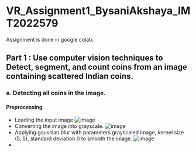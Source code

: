 # VR_Assignment1_BysaniAkshaya_IMT2022579

Assignment is done in google colab.

## Part 1 : Use computer vision techniques to Detect, segment, and count coins from an image containing scattered Indian coins.

### a. Detecting all coins in the image.

#### Preprocessing 
- Loading the input image
  ![image](https://github.com/user-attachments/assets/a363d1c0-62b5-40c0-b382-9b786c4177e9)
- Converting the image into grayscale.
  ![image](https://github.com/user-attachments/assets/f17d5af6-6618-496a-a6f6-9455e39076f0)
- Applying gaussian blur with parameters grayscaled image, kernel size (5, 5), standard deviation 0 to smooth the image.
  ![image](https://github.com/user-attachments/assets/d20cd52d-7247-4c80-a383-82ea58d37b5a)
- 
